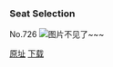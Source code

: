 ### Seat Selection
No.726
![图片不见了~~~](https://imgs.xkcd.com/comics/seat_selection.png)

[原址](https://xkcd.com//726) [下载](https://imgs.xkcd.com/comics/seat_selection.png)

